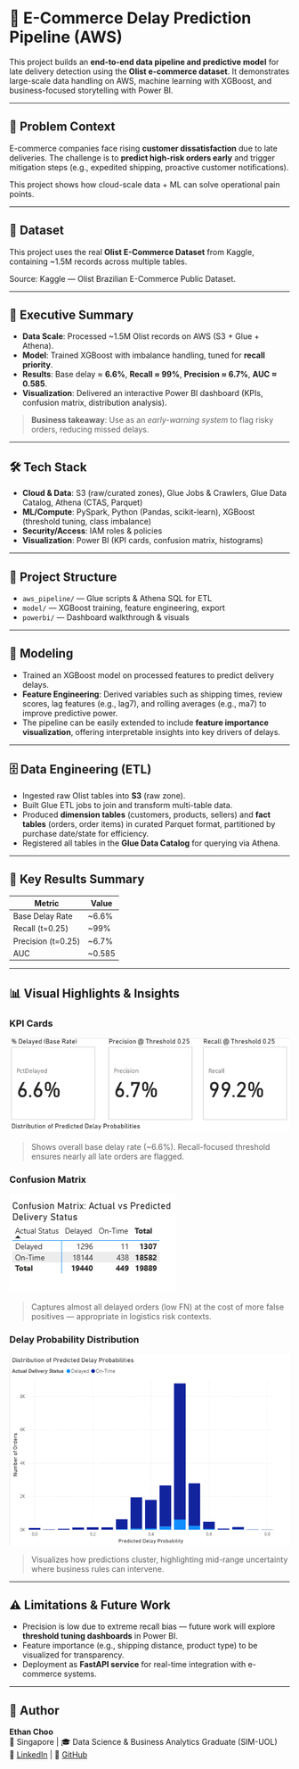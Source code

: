 # 🚚 E-Commerce Delay Prediction Pipeline (AWS) 

This project builds an **end-to-end data pipeline and predictive model** for late delivery detection using the **Olist e-commerce dataset**. It demonstrates large-scale data handling on AWS, machine learning with XGBoost, and business-focused storytelling with Power BI.

---

## 💼 Problem Context

E-commerce companies face rising **customer dissatisfaction** due to late deliveries. The challenge is to **predict high-risk orders early** and trigger mitigation steps (e.g., expedited shipping, proactive customer notifications).

This project shows how cloud-scale data + ML can solve operational pain points.

---

## 📂 Dataset

This project uses the real **Olist E-Commerce Dataset** from Kaggle, containing ~1.5M records across multiple tables.

Source: Kaggle — Olist Brazilian E-Commerce Public Dataset.

---

## 📌 Executive Summary

- **Data Scale**: Processed ~1.5M Olist records on AWS (S3 + Glue + Athena).  
- **Model**: Trained XGBoost with imbalance handling, tuned for **recall priority**.  
- **Results**: Base delay ≈ **6.6%**, **Recall ≈ 99%**, **Precision ≈ 6.7%**, **AUC ≈ 0.585**.  
- **Visualization**: Delivered an interactive Power BI dashboard (KPIs, confusion matrix, distribution analysis).  

> **Business takeaway**: Use as an *early-warning system* to flag risky orders, reducing missed delays.

---

## 🛠️ Tech Stack

- **Cloud & Data**: S3 (raw/curated zones), Glue Jobs & Crawlers, Glue Data Catalog, Athena (CTAS, Parquet)
- **ML/Compute**: PySpark, Python (Pandas, scikit-learn), XGBoost (threshold tuning, class imbalance)
- **Security/Access**: IAM roles & policies
- **Visualization**: Power BI (KPI cards, confusion matrix, histograms)

---

## 📁 Project Structure

- `aws_pipeline/` — Glue scripts & Athena SQL for ETL  
- `model/` — XGBoost training, feature engineering, export  
- `powerbi/` — Dashboard walkthrough & visuals  

--- 

## 🧠 Modeling  
- Trained an XGBoost model on processed features to predict delivery delays.  
- **Feature Engineering**: Derived variables such as shipping times, review scores, lag features (e.g., lag7), and rolling averages (e.g., ma7) to improve predictive power.  
- The pipeline can be easily extended to include **feature importance visualization**, offering interpretable insights into key drivers of delays.

--- 

## 🗄️ Data Engineering (ETL)

- Ingested raw Olist tables into **S3** (raw zone).  
- Built Glue ETL jobs to join and transform multi-table data.  
- Produced **dimension tables** (customers, products, sellers) and **fact tables** (orders, order items) in curated Parquet format, partitioned by purchase date/state for efficiency.  
- Registered all tables in the **Glue Data Catalog** for querying via Athena.

---

## 🌟 Key Results Summary

| Metric                  | Value   |
|--------------------------|---------|
| Base Delay Rate          | ~6.6%   |
| Recall (t=0.25)          | ~99%    |
| Precision (t=0.25)       | ~6.7%   |
| AUC                      | ~0.585  |

---

## 📊 Visual Highlights & Insights

### KPI Cards
![KPI and Metrics](visuals/KPI_and_metrics.png) 
> Shows overall base delay rate (~6.6%). Recall-focused threshold ensures nearly all late orders are flagged.

### Confusion Matrix
![Confusion Matrix](visuals/Confusion_matrix.png)
> Captures almost all delayed orders (low FN) at the cost of more false positives — appropriate in logistics risk contexts.

### Delay Probability Distribution
![Distribution of Predicted Delay Probabilities](visuals/Distribution_of_predicted_delay_probabilities.png)
> Visualizes how predictions cluster, highlighting mid-range uncertainty where business rules can intervene.

---

## ⚠️ Limitations & Future Work

- Precision is low due to extreme recall bias — future work will explore **threshold tuning dashboards** in Power BI.  
- Feature importance (e.g., shipping distance, product type) to be visualized for transparency.  
- Deployment as **FastAPI service** for real-time integration with e-commerce systems.  

---

## 🔗 Author

**Ethan Choo**  
📍 Singapore | 🎓 Data Science & Business Analytics Graduate (SIM-UOL)  
🔗 [LinkedIn](https://www.linkedin.com/in/ethanchoo5/) | 🔗 [GitHub](https://github.com/ethan-analytics)
